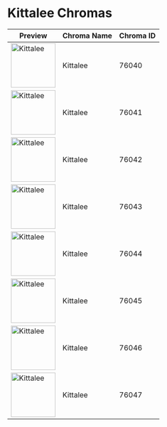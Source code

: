 # Kittalee Chromas

| Preview | Chroma Name | Chroma ID |
|---|---|---|
| <img src='https://raw.communitydragon.org/latest/plugins/rcp-be-lol-game-data/global/default/v1/champion-chroma-images/76/76040.png' alt='Kittalee' width='100'> | Kittalee | 76040 |
| <img src='https://raw.communitydragon.org/latest/plugins/rcp-be-lol-game-data/global/default/v1/champion-chroma-images/76/76041.png' alt='Kittalee' width='100'> | Kittalee | 76041 |
| <img src='https://raw.communitydragon.org/latest/plugins/rcp-be-lol-game-data/global/default/v1/champion-chroma-images/76/76042.png' alt='Kittalee' width='100'> | Kittalee | 76042 |
| <img src='https://raw.communitydragon.org/latest/plugins/rcp-be-lol-game-data/global/default/v1/champion-chroma-images/76/76043.png' alt='Kittalee' width='100'> | Kittalee | 76043 |
| <img src='https://raw.communitydragon.org/latest/plugins/rcp-be-lol-game-data/global/default/v1/champion-chroma-images/76/76044.png' alt='Kittalee' width='100'> | Kittalee | 76044 |
| <img src='https://raw.communitydragon.org/latest/plugins/rcp-be-lol-game-data/global/default/v1/champion-chroma-images/76/76045.png' alt='Kittalee' width='100'> | Kittalee | 76045 |
| <img src='https://raw.communitydragon.org/latest/plugins/rcp-be-lol-game-data/global/default/v1/champion-chroma-images/76/76046.png' alt='Kittalee' width='100'> | Kittalee | 76046 |
| <img src='https://raw.communitydragon.org/latest/plugins/rcp-be-lol-game-data/global/default/v1/champion-chroma-images/76/76047.png' alt='Kittalee' width='100'> | Kittalee | 76047 |
